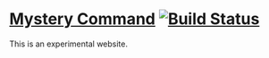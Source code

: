 # [Mystery Command](http://mysterycommand.github.io/) [![Build Status](https://travis-ci.org/mysterycommand/mysterycommand.github.io.png?branch=develop)](https://travis-ci.org/mysterycommand/mysterycommand.github.io)

This is an experimental website.
